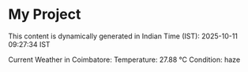 # My Project

This content is dynamically generated in Indian Time (IST): 2025-10-11 09:27:34 IST


Current Weather in Coimbatore:
Temperature: 27.88 °C
Condition: haze
